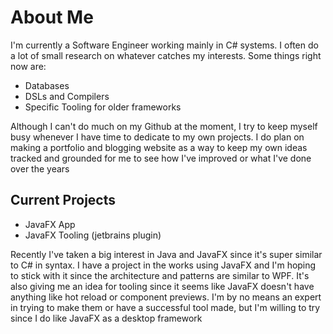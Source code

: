 # About Me
I'm currently a Software Engineer working mainly in C# systems. I often do a lot of small research on whatever catches my interests. Some things right now are:
- Databases
- DSLs and Compilers
- Specific Tooling for older frameworks

Although I can't do much on my Github at the moment, I try to keep myself busy whenever I have time to dedicate to my own projects. I do plan on making a portfolio and blogging website as a way to keep my own ideas tracked and grounded for me to see how I've improved or what I've done over the years

## Current Projects
- JavaFX App
- JavaFX Tooling (jetbrains plugin)

Recently I've taken a big interest in Java and JavaFX since it's super similar to C# in syntax. I have a project in the works using JavaFX and I'm hoping to stick with it since the architecture and patterns are similar to WPF. It's also giving me an idea for tooling since it seems like JavaFX doesn't have anything like hot reload or component previews. I'm by no means an expert in trying to make them or have a successful tool made, but I'm willing to try since I do like JavaFX as a desktop framework

<!---
Jolvera2001/Jolvera2001 is a ✨ special ✨ repository because its `README.md` (this file) appears on your GitHub profile.
You can click the Preview link to take a look at your changes.
--->
